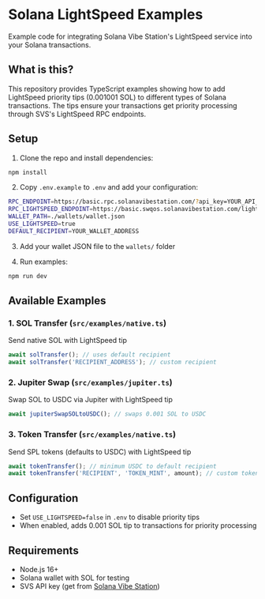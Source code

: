 # Solana LightSpeed Examples

Example code for integrating Solana Vibe Station's LightSpeed service into your Solana transactions.

## What is this?

This repository provides TypeScript examples showing how to add LightSpeed priority tips (0.001001 SOL) to different types of Solana transactions. The tips ensure your transactions get priority processing through SVS's LightSpeed RPC endpoints.

## Setup

1. Clone the repo and install dependencies:
```bash
npm install
```

2. Copy `.env.example` to `.env` and add your configuration:
```bash
RPC_ENDPOINT=https://basic.rpc.solanavibestation.com/?api_key=YOUR_API_KEY
RPC_LIGHTSPEED_ENDPOINT=https://basic.swqos.solanavibestation.com/lightspeed?api_key=YOUR_API_KEY
WALLET_PATH=./wallets/wallet.json
USE_LIGHTSPEED=true
DEFAULT_RECIPIENT=YOUR_WALLET_ADDRESS
```

3. Add your wallet JSON file to the `wallets/` folder

4. Run examples:
```bash
npm run dev
```

## Available Examples

### 1. SOL Transfer (`src/examples/native.ts`)
Send native SOL with LightSpeed tip
```typescript
await solTransfer(); // uses default recipient
await solTransfer('RECIPIENT_ADDRESS'); // custom recipient
```

### 2. Jupiter Swap (`src/examples/jupiter.ts`)
Swap SOL to USDC via Jupiter with LightSpeed tip
```typescript
await jupiterSwapSOLtoUSDC(); // swaps 0.001 SOL to USDC
```

### 3. Token Transfer (`src/examples/native.ts`)
Send SPL tokens (defaults to USDC) with LightSpeed tip
```typescript
await tokenTransfer(); // minimum USDC to default recipient
await tokenTransfer('RECIPIENT', 'TOKEN_MINT', amount); // custom token
```

## Configuration

- Set `USE_LIGHTSPEED=false` in `.env` to disable priority tips
- When enabled, adds 0.001 SOL tip to transactions for priority processing

## Requirements

- Node.js 16+
- Solana wallet with SOL for testing
- SVS API key (get from [Solana Vibe Station](https://solanavibestation.com))
